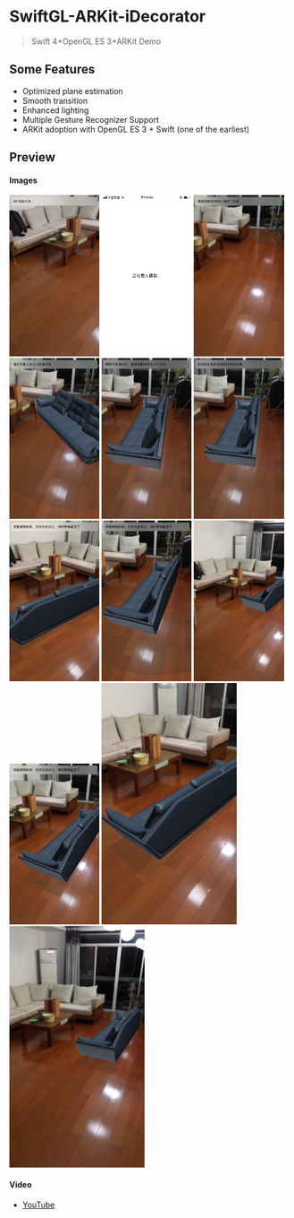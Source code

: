 # SwiftGL-ARKit-iDecorator

> Swift 4+OpenGL ES 3+ARKit Demo

## Some Features

- Optimized plane estimation
- Smooth transition
- Enhanced lighting
- Multiple Gesture Recognizer Support
- ARKit adoption with OpenGL ES 3 + Swift (one of the earliest)

## Preview

#### Images

<p><img src="screenshot/00-initialize.PNG" width="32%" />
<img src="screenshot/01-loading.PNG" width="32%" />
<img src="screenshot/02-scan.PNG" width="32%" />
<img src="screenshot/03-tap.PNG" width="32%" />
<img src="screenshot/04-pinch.PNG" width="32%" />
<img src="screenshot/05-drag.PNG" width="32%" />
<img src="screenshot/06-place.PNG" width="32%" />
<img src="screenshot/07-result0.PNG" width="32%" />
<img src="screenshot/07-result1.PNG" width="32%" />
<img src="screenshot/07-result2.PNG" width="32%" />
<img src="screenshot/07-result3.PNG" width="48%" />
<img src="screenshot/07-result4.PNG" width="48%" /></p>

#### Video

- [YouTube](https://www.youtube.com/watch?v=BxgXeTcIDvI)